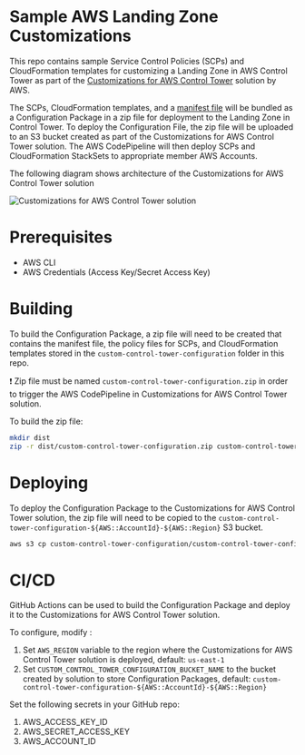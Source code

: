 # Sample AWS Landing Zone Customizations

This repo contains sample Service Control Policies (SCPs) and CloudFormation templates for customizing a Landing Zone in AWS Control Tower as part of the [Customizations for AWS Control Tower](https://aws.amazon.com/solutions/implementations/customizations-for-aws-control-tower/) solution by AWS.

The SCPs, CloudFormation templates, and a [manifest file](manifest.yaml) will be bundled as a Configuration Package in a zip file for deployment to the Landing Zone in Control Tower. To deploy the Configuration File, the zip file will be uploaded to an S3 bucket created as part of the Customizations for AWS Control Tower solution. The AWS CodePipeline will then deploy SCPs and CloudFormation StackSets to appropriate member AWS Accounts.

The following diagram shows architecture of the Customizations for AWS Control Tower solution

![Customizations for AWS Control Tower solution](https://d1.awsstatic.com/aws-answers/answers-images/customizations-for-aws-control-tower-architecture-diagram.00c3c6e503a5254fe8990d5d952f3bcf3d60d077.png)

# Prerequisites

* AWS CLI
* AWS Credentials (Access Key/Secret Access Key)

# Building

To build the Configuration Package, a zip file will need to be created that contains the manifest file, the policy files for SCPs, and CloudFormation templates stored in the `custom-control-tower-configuration` folder in this repo.

:exclamation: Zip file must be named `custom-control-tower-configuration.zip` in order to trigger the AWS CodePipeline in Customizations for AWS Control Tower solution.

To build the zip file:

```bash
mkdir dist
zip -r dist/custom-control-tower-configuration.zip custom-control-tower-configuration/
```

# Deploying

To deploy the Configuration Package to the Customizations for AWS Control Tower solution, the zip file will need to be copied to the `custom-control-tower-configuration-${AWS::AccountId}-${AWS::Region}` S3 bucket.

```bash
aws s3 cp custom-control-tower-configuration/custom-control-tower-configuration.zip s3://CUSTOM_CONTROL_TOWER_CONFIGURATION_BUCKET_NAME/custom-control-tower-configuration.zip
```

# CI/CD

GitHub Actions can be used to build the Configuration Package and deploy it to the Customizations for AWS Control Tower solution.

To configure, modify [](.github/workflows/main.yml):

1. Set `AWS_REGION` variable to the region where the Customizations for AWS Control Tower solution is deployed, default: `us-east-1`
2. Set `CUSTOM_CONTROL_TOWER_CONFIGURATION_BUCKET_NAME` to the bucket created by solution to store Configuration Packages, default: `custom-control-tower-configuration-${AWS::AccountId}-${AWS::Region}`

Set the following secrets in your GitHub repo:

1. AWS_ACCESS_KEY_ID
2. AWS_SECRET_ACCESS_KEY
3. AWS_ACCOUNT_ID
